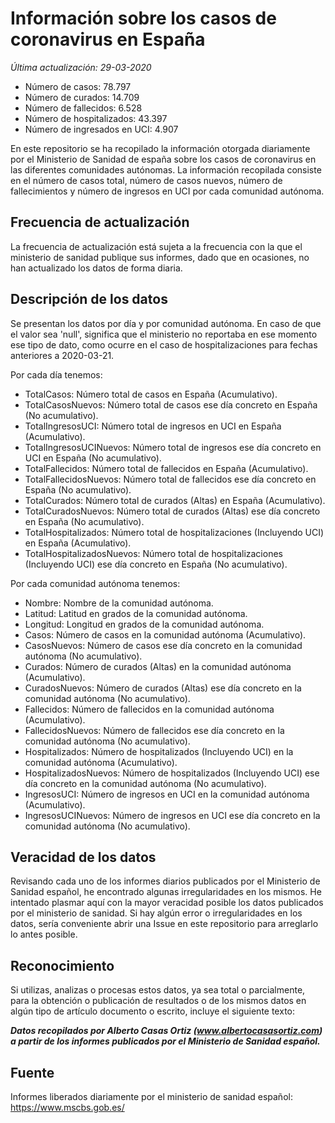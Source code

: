 # Información sobre los casos de coronavirus en España

_Última actualización: 29-03-2020_

* Número de casos: 78.797
* Número de curados: 14.709
* Número de fallecidos: 6.528
* Número de hospitalizados: 43.397
* Número de ingresados en UCI: 4.907

En este repositorio se ha recopilado la información otorgada diariamente por el Ministerio de Sanidad de españa sobre los casos de coronavirus en las diferentes comunidades autónomas. La información recopilada consiste en el número de casos total, número de casos nuevos, número de fallecimientos y número de ingresos en UCI por cada comunidad autónoma.

## Frecuencia de actualización

La frecuencia de actualización está sujeta a la frecuencia con la que el ministerio de sanidad publique sus informes, dado que en ocasiones, no han actualizado los datos de forma diaria.

## Descripción de los datos

Se presentan los datos por día y por comunidad autónoma. En caso de que el valor sea 'null', significa que el ministerio no reportaba en ese momento ese tipo de dato, como ocurre en el caso de hospitalizaciones para fechas anteriores a 2020-03-21.

Por cada día tenemos:
 * TotalCasos: Número total de casos en España (Acumulativo).
 * TotalCasosNuevos: Número total de casos ese día concreto en España (No acumulativo).
 * TotalIngresosUCI: Número total de ingresos en UCI en España (Acumulativo).
 * TotalIngresosUCINuevos: Número total de ingresos ese día concreto en UCI en España (No acumulativo).
 * TotalFallecidos: Número total de fallecidos en España (Acumulativo).
 * TotalFallecidosNuevos: Número total de fallecidos ese día concreto en España (No acumulativo).
 * TotalCurados: Número total de curados (Altas) en España (Acumulativo).
 * TotalCuradosNuevos: Número total de curados (Altas) ese día concreto en España (No acumulativo).
 * TotalHospitalizados: Número total de hospitalizaciones (Incluyendo UCI) en España (Acumulativo).
 * TotalHospitalizadosNuevos: Número total de hospitalizaciones (Incluyendo UCI) ese día concreto en España (No acumulativo).

Por cada comunidad autónoma tenemos:
 * Nombre: Nombre de la comunidad autónoma.
 * Latitud: Latitud en grados de la comunidad autónoma.
 * Longitud: Longitud en grados de la comunidad autónoma.
 * Casos: Número de casos en la comunidad autónoma (Acumulativo).
 * CasosNuevos: Número de casos ese día concreto en la comunidad autónoma (No acumulativo).
 * Curados: Número de curados (Altas) en la comunidad autónoma (Acumulativo).
 * CuradosNuevos: Número de curados (Altas) ese día concreto en la comunidad autónoma (No acumulativo).
 * Fallecidos: Número de fallecidos en la comunidad autónoma (Acumulativo).
 * FallecidosNuevos: Número de fallecidos ese día concreto en la comunidad autónoma (No acumulativo).
 * Hospitalizados: Número de hospitalizados (Incluyendo UCI) en la comunidad autónoma (Acumulativo).
 * HospitalizadosNuevos: Número de hospitalizados (Incluyendo UCI) ese día concreto en la comunidad autónoma (No acumulativo).
 * IngresosUCI: Número de ingresos en UCI en la comunidad autónoma (Acumulativo).
 * IngresosUCINuevos: Número de ingresos en UCI ese día concreto en la comunidad autónoma (No acumulativo).

## Veracidad de los datos

Revisando cada uno de los informes diarios publicados por el Ministerio de Sanidad español, he encontrado algunas irregularidades en los mismos. He intentado plasmar aquí con la mayor veracidad posible los datos publicados por el ministerio de sanidad. Si hay algún error o irregularidades en los datos, sería conveniente abrir una Issue en este repositorio para arreglarlo lo antes posible.

## Reconocimiento

Si utilizas, analizas o procesas estos datos, ya sea total o parcialmente, para la obtención o publicación de resultados o de los mismos datos en algún tipo de artículo documento o escrito, incluye el siguiente texto:

***Datos recopilados por Alberto Casas Ortiz (www.albertocasasortiz.com) a partir de los informes publicados por el Ministerio de Sanidad español.***

## Fuente

Informes liberados diariamente por el ministerio de sanidad español: https://www.mscbs.gob.es/
